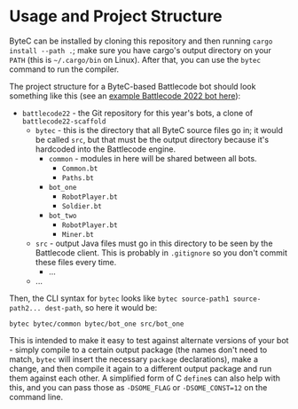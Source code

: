 # Usage and Project Structure

ByteC can be installed by cloning this repository and then running `cargo install --path .`; make sure you have cargo's output directory on your `PATH` (this is `~/.cargo/bin` on Linux). After that, you can use the `bytec` command to run the compiler.

The project structure for a ByteC-based Battlecode bot should look something like this (see an [example Battlecode 2022 bot here](https://github.com/tolziplohu/battlecode22)):

- `battlecode22` - the Git repository for this year's bots, a clone of `battlecode22-scaffold`
    - `bytec` - this is the directory that all ByteC source files go in; it would be called `src`, but that must be the output directory because it's hardcoded into the Battlecode engine.
        - `common` - modules in here will be shared between all bots.
            - `Common.bt`
            - `Paths.bt`
        - `bot_one`
            - `RobotPlayer.bt`
            - `Soldier.bt`
        - `bot_two`
            - `RobotPlayer.bt`
            - `Miner.bt`
    - `src` - output Java files must go in this directory to be seen by the Battlecode client. This is probably in `.gitignore` so you don't commit these files every time.
        - ...
    - ...

Then, the CLI syntax for `bytec` looks like `bytec source-path1 source-path2... dest-path`, so here it would be:

```
bytec bytec/common bytec/bot_one src/bot_one
```

This is intended to make it easy to test against alternate versions of your bot - simply compile to a certain output package (the names don't need to match, `bytec` will insert the necessary `package` declarations), make a change, and then compile it again to a different output package and run them against each other. A simplified form of C `define`s can also help with this, and you can pass those as `-DSOME_FLAG` or `-DSOME_CONST=12` on the command line.